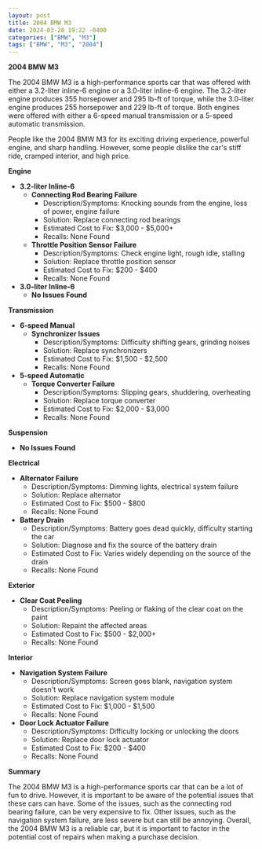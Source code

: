 ```yaml
---
layout: post
title: 2004 BMW M3
date: 2024-03-28 19:22 -0400
categories: ["BMW", "M3"]
tags: ["BMW", "M3", "2004"]
---
```

**2004 BMW M3**

The 2004 BMW M3 is a high-performance sports car that was offered with either a 3.2-liter inline-6 engine or a 3.0-liter inline-6 engine. The 3.2-liter engine produces 355 horsepower and 295 lb-ft of torque, while the 3.0-liter engine produces 255 horsepower and 229 lb-ft of torque. Both engines were offered with either a 6-speed manual transmission or a 5-speed automatic transmission.

People like the 2004 BMW M3 for its exciting driving experience, powerful engine, and sharp handling. However, some people dislike the car's stiff ride, cramped interior, and high price.

**Engine**

* **3.2-liter Inline-6**
    * **Connecting Rod Bearing Failure**
        * Description/Symptoms: Knocking sounds from the engine, loss of power, engine failure
        * Solution: Replace connecting rod bearings
        * Estimated Cost to Fix: $3,000 - $5,000+
        * Recalls: None Found
    * **Throttle Position Sensor Failure**
        * Description/Symptoms: Check engine light, rough idle, stalling
        * Solution: Replace throttle position sensor
        * Estimated Cost to Fix: $200 - $400
        * Recalls: None Found
* **3.0-liter Inline-6**
    * **No Issues Found**

**Transmission**

* **6-speed Manual**
    * **Synchronizer Issues**
        * Description/Symptoms: Difficulty shifting gears, grinding noises
        * Solution: Replace synchronizers
        * Estimated Cost to Fix: $1,500 - $2,500
        * Recalls: None Found
* **5-speed Automatic**
    * **Torque Converter Failure**
        * Description/Symptoms: Slipping gears, shuddering, overheating
        * Solution: Replace torque converter
        * Estimated Cost to Fix: $2,000 - $3,000
        * Recalls: None Found

**Suspension**

* **No Issues Found**

**Electrical**

* **Alternator Failure**
    * Description/Symptoms: Dimming lights, electrical system failure
    * Solution: Replace alternator
    * Estimated Cost to Fix: $500 - $800
    * Recalls: None Found
* **Battery Drain**
    * Description/Symptoms: Battery goes dead quickly, difficulty starting the car
    * Solution: Diagnose and fix the source of the battery drain
    * Estimated Cost to Fix: Varies widely depending on the source of the drain
    * Recalls: None Found

**Exterior**

* **Clear Coat Peeling**
    * Description/Symptoms: Peeling or flaking of the clear coat on the paint
    * Solution: Repaint the affected areas
    * Estimated Cost to Fix: $500 - $2,000+
    * Recalls: None Found

**Interior**

* **Navigation System Failure**
    * Description/Symptoms: Screen goes blank, navigation system doesn't work
    * Solution: Replace navigation system module
    * Estimated Cost to Fix: $1,000 - $1,500
    * Recalls: None Found
* **Door Lock Actuator Failure**
    * Description/Symptoms: Difficulty locking or unlocking the doors
    * Solution: Replace door lock actuator
    * Estimated Cost to Fix: $200 - $400
    * Recalls: None Found

**Summary**

The 2004 BMW M3 is a high-performance sports car that can be a lot of fun to drive. However, it is important to be aware of the potential issues that these cars can have. Some of the issues, such as the connecting rod bearing failure, can be very expensive to fix. Other issues, such as the navigation system failure, are less severe but can still be annoying. Overall, the 2004 BMW M3 is a reliable car, but it is important to factor in the potential cost of repairs when making a purchase decision.
